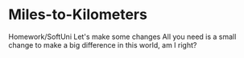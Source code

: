 # Miles-to-Kilometers
Homework/SoftUni
Let's make some changes
All you need is a small change to make a big difference in this world, am I right? 
